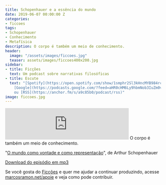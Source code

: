 ```yaml
---
title: Schopenhauer e a essência do mundo
date: 2019-06-07 00:00:00 Z
categories:
- ficcoes
tags:
- Schopenhauer
- Conhecimento
- Metafísica
description: O corpo é também um meio de conhecimento.
header:
  image: "/assets/images/ficcoes.jpg"
  teaser: assets/images/ficcoes400x200.jpg
sidebar:
- title: Ficções
  text: Um podcast sobre narrativas filosóficas
- title: Escute
  text: "[Spotify](https://open.spotify.com/show/1smphr2Sl3kHncMYB984rc?si=Ds7GV4oNQnGxsm-bxYvasA),
    [Google](https://podcasts.google.com/?feed=aHR0cHM6Ly9hbmNob3IuZm0vcy9hOWM4NWIwL3BvZGNhc3QvcnNz)
    ou [RSS](https://anchor.fm/s/a9c85b0/podcast/rss)"
image: ficcoes.jpg
---
```


<iframe src="https://anchor.fm/podcastficcoes/embed/episodes/Schopenhauer-e-a-essncia-do-mundo-e49c2r" height="102px" width="400px" frameborder="0" scrolling="no"></iframe>
O corpo é também um meio de conhecimento.

"[O mundo como vontade e como representação](https://amzn.to/2XxxRD9)", de Arthur Schopenhauer

[Download do episódio em mp3](https://s3-us-west-2.amazonaws.com/anchor-audio-bank/production/2019-5-7/16629418-44100-2-12c6e131653d.mp3)
 
Se você gosta do [Ficções](https://marcosramon.net/ficcoes/) e quer me ajudar a continuar produzindo, acesse [marcosramon.net/apoie](https://marcosramon.net/apoie/) e veja como pode contribuir.
